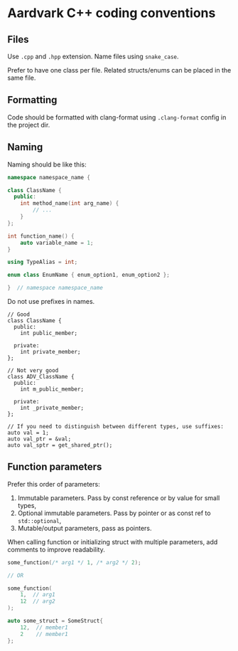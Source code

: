 # Aardvark C++ coding conventions

## Files

Use `.cpp` and `.hpp` extension.
Name files using `snake_case`.

Prefer to have one class per file.
Related structs/enums can be placed in the same file.

## Formatting

Code should be formatted with clang-format using `.clang-format` config
in the project dir.

## Naming

Naming should be like this:

```cpp
namespace namespace_name {

class ClassName {
  public:
    int method_name(int arg_name) {
        // ...
    }
};

int function_name() {
    auto variable_name = 1;
}

using TypeAlias = int;

enum class EnumName { enum_option1, enum_option2 };

}  // namespace namespace_name
```

Do not use prefixes in names.

```
// Good
class ClassName {
  public:
    int public_member;

  private:
    int private_member;
};

// Not very good
class ADV_ClassName {
  public:
    int m_public_member;

  private:
    int _private_member;
};

// If you need to distinguish between different types, use suffixes:
auto val = 1;
auto val_ptr = &val;
auto val_sptr = get_shared_ptr();

```

## Function parameters

Prefer this order of parameters:

1. Immutable parameters. Pass by const reference or by value for small types,
2. Optional immutable parameters. Pass by pointer or as const ref to `std::optional`,
3. Mutable/output parameters, pass as pointers.

When calling function or initializing struct with multiple parameters,
add comments to improve readability.

```c++
some_function(/* arg1 */ 1, /* arg2 */ 2);

// OR

some_function(
    1,  // arg1
    12  // arg2
);

auto some_struct = SomeStruct{
    12,  // member1
    2    // member1
};
```
